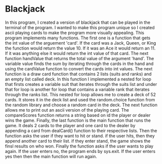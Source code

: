 # Blackjack

In this program, I created a version of blackjack that can be played in the terminal of the program. I wanted to make this program unique so I created ascii playing cards to make the program more visually appealing. This program implements many functions. The first one is a function that gets the int value of the arguement 'card'. If the card was a Jack, Queen, or King the function would return the value 10. If it was an Ace it would return an 11. If it was anything else it would return the int value of that card. The next function handValue that returns the total value of the argument 'hand'. The variable value finds the sum by iterating through the cards in the hand and using the cardValue function to convert the cards into int values. The next function is a draw card function that contains 2 lists (suits and ranks) and an empty list called deck. In this function I implemented a nested for loop that firsts creates a variable suit that iterates through the suits list and under that for loop is another for loop that contains a variable rank that iterates through the ranks list. This nested for loop allows me to create a deck of 52 cards. It stores it in the deck list and used the random.choice function from the random library and choose a random card in the deck. The next function allows me to print out an ascii version of the playing card. The compareScores function returns a string based on id the player or dealer wins the game. Finally, the last function is the main function that runs the game. It deals 2 cards to the player and one card to the dealer by appending a card from dealCard() function to their respective lists. Then the function asks the user if they want to hit or stand. if the user hits, then they append another card to their list. if they enter stand, the game shows the finsl results on who won. Finally the function asks if the user wants to play again. If the user enters no, the program ends by sys.exit. If the user enters yes then then the main function will run again.
